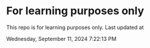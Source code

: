 # For learning purposes only
This repo is for learning purposes only.
Last updated at

Wednesday, September 11, 2024 7:22:13 PM

